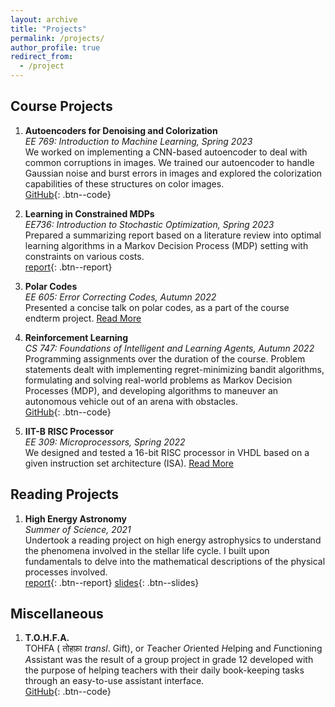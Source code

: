 ```yaml
---
layout: archive
title: "Projects"
permalink: /projects/
author_profile: true
redirect_from:
  - /project
---
```


## Course Projects

1. **Autoencoders for Denoising and Colorization**  
_EE 769: Introduction to Machine Learning, Spring 2023_  
We worked on implementing a CNN-based autoencoder to deal with common corruptions in images. We trained our autoencoder to handle Gaussian noise and burst errors in images and explored the colorization capabilities of these structures on color images.  
[GitHub](https://github.com/Aayush2003/EE769-Project){: .btn--code}

2. **Learning in Constrained MDPs**  
_EE736: Introduction to Stochastic Optimization, Spring 2023_  
Prepared a summarizing report based on a literature review into optimal learning algorithms in a Markov Decision Process (MDP) setting with constraints on various costs.  
[report](/files/Learning_CMDP.pdf){: .btn--report}

3. **Polar Codes**  
_EE 605: Error Correcting Codes, Autumn 2022_  
Presented a concise talk on polar codes, as a part of the course endterm project. [Read More](/projects/polar)    

4. **Reinforcement Learning**  
_CS 747: Foundations of Intelligent and Learning Agents, Autumn 2022_  
Programming assignments over the duration of the course. Problem statements dealt with implementing regret-minimizing bandit algorithms, formulating and solving real-world problems as Markov Decision Processes (MDP), and developing algorithms to maneuver an autonomous vehicle out of an arena with obstacles.     
[GitHub](https://github.com/Aayush2003/CS747-Assignments){: .btn--code}  

5. **IIT-B RISC Processor**  
_EE 309: Microprocessors, Spring 2022_  
We designed and tested a 16-bit RISC processor in VHDL based on a given instruction set architecture (ISA). [Read More](/projects/risc)  

<!--
4. **Digital Circuit Design**  
_EE 214: Digital Circuits Lab, Autumn 2021_  
Designed various sequential and combinatorial digital circuits such as multiplexers, ALU and string detector using VHDL, and implemented these designs on a CPLD board. Also implemented a logical representation of an ATM, capable of specifying the number of smaller denominations comprising a given amount.   
[code](https://github.com/Aayush2003/EE214){: .btn--code}  

5. **Lasso Game**  
_CS 101: Computer Programming and Utilization, Autumn 2020_    
Created an interactive catch-the-object game on C++ with a variety of added features.    
[code](https://github.com/Aayush2003/Lasso-Game-CS101){: .btn--code}  
-->

## Reading Projects

1. **High Energy Astronomy**  
_Summer of Science, 2021_  
Undertook a reading project on high energy astrophysics to understand the phenomena involved in the stellar life cycle. I built upon fundamentals to delve into the mathematical descriptions of the physical processes involved.    
[report](/files/SoS-2021-Report.pdf){: .btn--report} [slides](/files/SoS-2021-Presentation.pdf){: .btn--slides}  

## Miscellaneous

1. **T.O.H.F.A.**  
TOHFA ( तोहफ़ा _transl_. Gift), or *T*eacher *O*riented *H*elping and *F*unctioning *A*ssistant was the result of a group project in grade 12 developed with the purpose of helping teachers with their daily book-keeping tasks through an easy-to-use assistant interface.    
[GitHub](https://github.com/Aayush2003/T.O.H.F.A){: .btn--code}  
